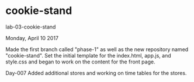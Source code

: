# cookie-stand
lab-03-cookie-stand

Monday, April 10
2017

Made the first branch called "phase-1" as well as the new repository named "cookie-stand".
Set the initial template for the index.html, app.js, and style.css and began to work on the content for the front page.

Day-007
Added additional stores and working on time tables for the stores.
